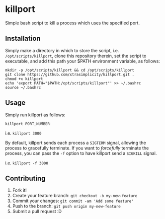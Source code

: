 # killport
Simple bash script to kill a process which uses the specified port.

## Installation
Simply make a directory in which to store the script, i.e. ``/opt/scripts/killport``, clone this repository therein, set the script to executable, and add this path your $PATH environment variable, as follows:
```
mkdir -p /opt/scripts/killport && cd /opt/scripts/killport 
git clone https://github.com/xtrasimplicity/killport.git .
chmod +x killport
echo 'export PATH="$PATH:/opt/scripts/killport"' >> ~/.bashrc
source ~/.bashrc
```

## Usage
Simply run killport as follows:

```killport PORT_NUMBER```

i.e. ``killport 3000``

By default, killport sends each process a `SIGTERM` signal, allowing the process to gracefully terminate. 
If you want to *forcefully* terminate the process, you can pass the `-f` option to have killport send a `SIGKILL` signal.

i.e. ``killport -f 3000``

## Contributing

1. Fork it!
2. Create your feature branch: `git checkout -b my-new-feature`
3. Commit your changes: `git commit -am 'Add some feature'`
4. Push to the branch: `git push origin my-new-feature`
5. Submit a pull request :D
